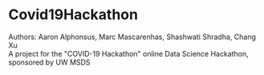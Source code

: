 # Covid19Hackathon
Authors: Aaron Alphonsus, Marc Mascarenhas, Shashwati Shradha, Chang Xu<br />
A project for the "COVID-19 Hackathon" online Data Science Hackathon, sponsored by UW MSDS
